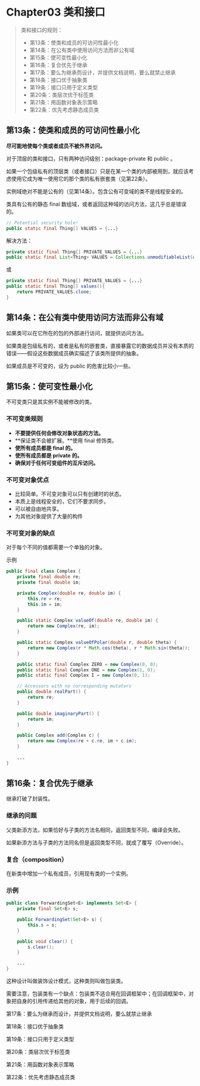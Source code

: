 # Chapter03 类和接口

> 类和接口的规则：
>
> - 第13条：使类和成员的可访问性最小化
> - 第14条：在公有类中使用访问方法而非公有域
> - 第15条：使可变性最小化
> - 第16条：复合优先于继承
> - 第17条：要么为继承而设计，并提供文档说明，要么就禁止继承
> - 第18条：接口优于抽象类
> - 第19条：接口只用于定义类型
> - 第20条：类层次优于标签类
> - 第21条：用函数对象表示策略
> - 第22条：优先考虑静态成员类

## 第13条：使类和成员的可访问性最小化

**尽可能地使每个类或者成员不被外界访问。**

对于顶层的类和接口，只有两种访问级别：package-private 和 public 。

如果一个包级私有的顶层类（或者接口）只是在某一个类的内部被用到，就应该考虑使用它成为唯一使用它的那个类的私有嵌套类（见第22条）。

实例域绝对不能是公有的（见第14条）。包含公有可变域的类不是线程安全的。

类具有公有的静态 final 数组域，或者返回这种域的访问方法，这几乎总是错误的。

```java
// Potential security hole!
public static final Thing[] VALUES = {...}
```

解决方法：

```java
private static final Thing[] PRIVATE_VALUES = {...}
public static final List<Thing> VALUES = Collections.unmodifiableList(Arrays.asList(PRIVATE_VALUES));
```

或

```java
private static final Thing[] PRIVATE_VALUES = {...}
public static final Thing[] values(){
    return PRIVATE_VALUES.clone;
}
```

## 第14条：在公有类中使用访问方法而非公有域

如果类可以在它所在的包的外部进行访问，就提供访问方法。

如果类是包级私有的，或者是私有的嵌套类，直接暴露它的数据成员并没有本质的错误——假设这些数据成员确实描述了该类所提供的抽象。

如果成员是不可变的，设为 public 的危害比较小一些。

## 第15条：使可变性最小化

不可变类只是其实例不能被修改的类。

### 不可变类规则

- **不要提供任何会修改对象状态的方法。**
- **保证类不会被扩展。**使用 final 修饰类。
- **使所有成员都是 final 的。**
- **使所有成员都是 private 的。**
- **确保对于任何可变组件的互斥访问。**

### 不可变对象优点

- 比较简单。不可变对象可以只有创建时的状态。
- 本质上是线程安全的，它们不要求同步。
- 可以被自由地共享。
- 为其他对象提供了大量的构件

### 不可变对象的缺点

对于每个不同的值都需要一个单独的对象。

示例

```java
public final class Complex {
	private final double re;
	private final double im;

	private Complex(double re, double im) {
		this.re = re;
		this.im = im;
	}

	public static Complex valueOf(double re, double im) {
		return new Complex(re, im);
	}

	public static Complex valueOfPolar(double r, double theta) {
		return new Complex(r * Math.cos(theta), r * Math.sin(theta));
	}

	public static final Complex ZERO = new Complex(0, 0);
	public static final Complex ONE = new Complex(1, 0);
	public static final Complex I = new Complex(0, 1);

	// Accessors with no corresponding mutators
	public double realPart() {
		return re;
	}

	public double imaginaryPart() {
		return im;
	}

	public Complex add(Complex c) {
		return new Complex(re + c.re, im + c.im);
	}
  
    ...
}
```

## 第16条：复合优先于继承

继承打破了封装性。

### 继承的问题

父类新添方法，如果恰好与子类的方法名相同，返回类型不同，编译会失败。

如果新添方法与子类的方法同名但是返回类型不同，就成了覆写（Override）。

### 复合（composition）

在新类中增加一个私有成员，引用现有类的一个实例。

### 示例

```java
public class ForwardingSet<E> implements Set<E> {
	private final Set<E> s;

	public ForwardingSet(Set<E> s) {
		this.s = s;
	}

	public void clear() {
		s.clear();
	}

	...
}
```

这种设计叫做装饰设计模式，这种类则叫做包装类。

需要注意，包装类有一个缺点：包装类不适合用在回调框架中；在回调框架中，对象把自身的引用传递给其他的对象，用于后续的回调。

第17条：要么为继承而设计，并提供文档说明，要么就禁止继承

第18条：接口优于抽象类

第19条：接口只用于定义类型

第20条：类层次优于标签类

第21条：用函数对象表示策略

第22条：优先考虑静态成员类
